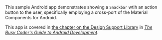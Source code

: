 This sample Android app demonstrates
showing a `Snackbar` wtih an action button to the user,
specifically employing a cross-port of the Material Components for Android.

This app is covered in 
[the chapter on the Design Support Library](https://commonsware.com/Android/previews/the-android-design-support-library)
in [*The Busy Coder's Guide to Android Development*](https://commonsware.com/Android/).

